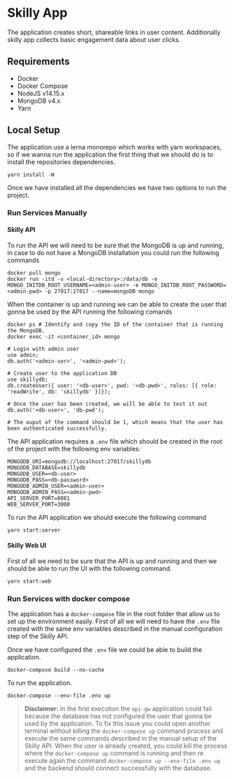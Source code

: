 # Skilly App
The application creates short, shareable links in user content. Additionally skilly app collects basic engagement data about user clicks.

## Requirements
* Docker
* Docker Compose
* NodeJS v14.15.x
* MongoDB v4.x
* Yarn

## Local Setup
The application use a lerna monorepo which works with yarn workspaces, so if we wanna run the application the first thing that we should do is to install the repositories dependencies.
```
yarn install -W
```

Once we have installed all the dependencies we have two options to run the project.

### Run Services Manually
#### Skilly API
To run the API we will need to be sure that the MongoDB is up and running, in case to do not have a MongoDB installation you could run the following commands
```
docker pull mongo
docker run -itd -v <local-directory>:/data/db -e MONGO_INITDB_ROOT_USERNAME=<admin-user> -e MONGO_INITDB_ROOT_PASSWORD= <admin-pwd> -p 27017:27017 --name=mongoDB mongo
```

When the container is up and running we can be able to create the user that gonna be used by the API running the following comands
```
docker ps # Identify and copy the ID of the container that is running the MongoDB.
docker exec -it <container_id> mongo

# Login with admin user
use admin;
db.auth('<admin-ser>', '<admin-pwd>');

# Create user to the application DB
use skillydb;
db.createUser({ user: '<db-user>', pwd: '<db-pwd>', roles: [{ role: 'readWrite', db: 'skillydb' }]});

# Once the user has been created, we will be able to test it out
db.auth('<db-user>', 'db-pwd');

# The ouput of the command should be 1, which means that the user has been authenticated successfully.
```

The API application requires a `.env` file which should be created in the root of the project with the following env variables:
```
MONGODB_URI=mongodb://localhost:27017/skillydb
MONGODB_DATABASE=skillydb
MONGODB_USER=<db-user>
MONGODB_PASS=<db-password>
MONGODB_ADMIN_USER=<admin-user>
MONGODB_ADMIN_PASS=<admin-pwd>
API_SERVER_PORT=8081
WEB_SERVER_PORT=3000
```

To run the API application we should execute the following command
```
yarn start:server
```

#### Skilly Web UI
First of all we need to be sure that the API is up and running and then we should be able to run the UI with the following command.
```
yarn start:web
```

### Run Services with docker compose
The application has a `docker-compose` file in the root folder that allow us to set up the environment easily.
First of all we will need to have the `.env` file created with the same env variables described in the manual configuration step of the Skilly API.

Once we have configured the `.env` file we could be able to build the application.
```
docker-compose build --no-cache
```

To run the application.
```
docker-compose --env-file .env up
```

> **Disclaimer:** In the first execution the `api-gw` application could fail because the database has not configured the user that gonna be used by the application. To fix this issue you could open another terminal without killing the `docker-compose up` command process and execute the same commands described in the manual setup of the Skilly API. When the user is already created, you could kill the process where the `docker-compose up` command is running and then re execute again the command `docker-compose up --env-file .env up` and the backend should connect successfully with the database.
